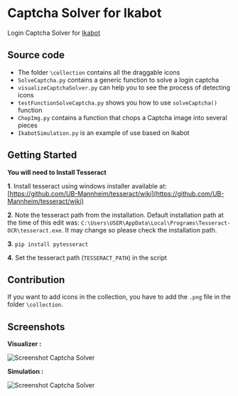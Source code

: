 # Captcha Solver for Ikabot
Login Captcha Solver for [Ikabot](https://github.com/physics-sp/ikabot)
## Source code
 - The folder `\collection` contains all the draggable icons
 - `SolveCaptcha.py` contains a generic function to solve a login captcha
 - `visualizeCaptchaSolver.py` can help you to see the process of detecting icons
 - `testFunctionSolveCaptcha.py` shows you how to use `solveCaptcha()` function
 - `ChopImg.py` contains a function that chops a Captcha image into several pieces
 - `IkabotSimulation.py` is an example of use based on Ikabot
## Getting Started
**You will need to Install Tesseract**

**1**. Install tesseract using windows installer available at:  [https://github.com/UB-Mannheim/tesseract/wiki](https://github.com/UB-Mannheim/tesseract/wiki)

**2**. Note the tesseract path from the installation. Default installation path at the time of this edit was:  `C:\Users\USER\AppData\Local\Programs\Tesseract-OCR\tesseract.exe`. It may change so please check the installation path.

**3**.  `pip install pytesseract`

**4**. Set the tesseract path (`TESSERACT_PATH`) in the script
## Contribution
If you want to add icons in the collection, you have to add the `.png` file in the folder `\collection`.

## Screenshots
**Visualizer :**

![Screenshot Captcha Solver](https://i.ibb.co/ByT6fp6/Captcha-Solver.png)

**Simulation :**

![Screenshot Captcha Solver](https://i.ibb.co/nC5kNWg/2021-07-27-09-07-05-Window.png)

